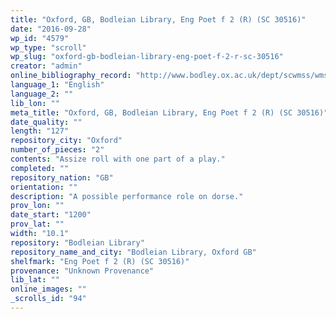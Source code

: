 ```yaml
---
title: "Oxford, GB, Bodleian Library, Eng Poet f 2 (R) (SC 30516)"
date: "2016-09-28"
wp_id: "4579"
wp_type: "scroll"
wp_slug: "oxford-gb-bodleian-library-eng-poet-f-2-r-sc-30516"
creator: "admin"
online_bibliography_record: "http://www.bodley.ox.ac.uk/dept/scwmss/wmss/online/medieval/eng/images/aam0860.gif"
language_1: "English"
language_2: ""
lib_lon: ""
meta_title: "Oxford, GB, Bodleian Library, Eng Poet f 2 (R) (SC 30516)"
date_quality: ""
length: "127"
repository_city: "Oxford"
number_of_pieces: "2"
contents: "Assize roll with one part of a play."
completed: ""
repository_nation: "GB"
orientation: ""
description: "A possible performance role on dorse."
prov_lon: ""
date_start: "1200"
prov_lat: ""
width: "10.1"
repository: "Bodleian Library"
repository_name_and_city: "Bodleian Library, Oxford GB"
shelfmark: "Eng Poet f 2 (R) (SC 30516)"
provenance: "Unknown Provenance"
lib_lat: ""
online_images: ""
_scrolls_id: "94"
---
```



